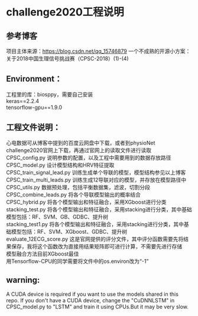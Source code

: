 # challenge2020工程说明

## 参考博客
项目主体来源：https://blog.csdn.net/qq_15746879
一个不成熟的开源小方案：关于2018中国生理信号挑战赛（CPSC-2018）(1)-(4)

## Environment：
工程里的库：biosppy，需要自己安装<br>
keras==2.2.4<br>
tensorflow-gpu==1.9.0<br>

## 工程文件说明：
心电数据可从博客中提到的百度云网盘中下载，或者到physioNet challenge2020官网上下载，再通过官网上的读取文件进行读取<br>
CPSC_config.py 说明参数的配置，以及工程中需要用到的数据存放路径<br>
CPSC_model.py 设计模型结构和HRV特征提取<br>
CPSC_train_signal_lead.py 训练生成单个导联的模型，模型结构参见以上博客<br>
CPSC_train_multi_leads.py 训练生成12导联对应的模型，并存放在模型路径中<br>
CPSC_utils.py 数据预处理，包括平衡数据集，滤波，切割分段<br>
CPSC_combine_leads.py 将各个导联模型输出的概率结合<br>
CPSC_hybrid.py 将各个模型输出和特征融合，采用XGboost进行分类<br>
stacking_test.py 将各个模型输出和特征融合，采用stacking进行分类，其中基础模型包括：RF、SVM、GB、GDBC、提升树<br>
stacking_test1.py 将各个模型输出和特征融合，采用stacking进行分类，其中基础模型包括：RF、SVM、XGboost、GDBC、提升树<br>
evaluate_12ECG_score.py 这是官网提供的评分文件，其中评分函数需要先将结果保存，我将这个函数改为直接用结果矩阵即可进行计算，不需要先进行存储<br>
模型融合方法目前XGboost最佳<br>
用Tensorflow-CPU的同学需要将文件中的os.environ改为“-1”<br>

## warning:
A CUDA device is required if you want to use the models shared in this repo.
If you don't have a CUDA device, change the "CuDNNLSTM" in CPSC_model.py to "LSTM" and train it using CPUs.But it may be very slow.
